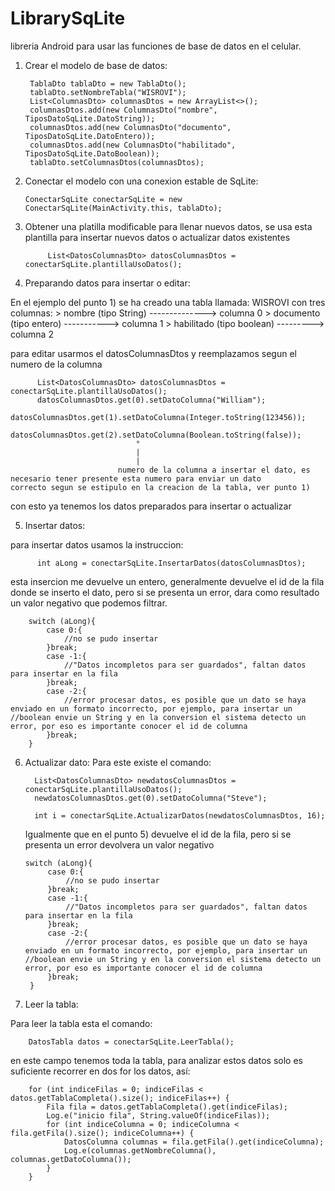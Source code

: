 # LibrarySqLite
libreria Android para usar las funciones de base de datos en el celular.

1) Crear el modelo de base de datos:

        TablaDto tablaDto = new TablaDto();
        tablaDto.setNombreTabla("WISROVI");
        List<ColumnasDto> columnasDtos = new ArrayList<>();
        columnasDtos.add(new ColumnasDto("nombre", TiposDatoSqLite.DatoString));
        columnasDtos.add(new ColumnasDto("documento", TiposDatoSqLite.DatoEntero));
        columnasDtos.add(new ColumnasDto("habilitado", TiposDatoSqLite.DatoBoolean));
        tablaDto.setColumnasDtos(columnasDtos);
        
2)  Conectar el modelo con una conexion estable de SqLite:

        ConectarSqLite conectarSqLite = new ConectarSqLite(MainActivity.this, tablaDto);
        
3) Obtener una platilla modificable para llenar nuevos datos, se usa esta plantilla para insertar nuevos datos o actualizar datos existentes

            List<DatosColumnasDto> datosColumnasDtos = conectarSqLite.plantillaUsoDatos();
            
4) Preparando datos para insertar o editar:

  En el ejemplo del punto 1) se ha creado una tabla llamada: WISROVI
  con tres columnas:
    > nombre (tipo String) --------------> columna 0
    > documento (tipo entero) -----------> columna 1
    > habilitado (tipo boolean) ---------> columna 2

  para editar usarmos el datosColumnasDtos y reemplazamos segun el numero de la columna
  
          List<DatosColumnasDto> datosColumnasDtos = conectarSqLite.plantillaUsoDatos();
          datosColumnasDtos.get(0).setDatoColumna("William");
          datosColumnasDtos.get(1).setDatoColumna(Integer.toString(123456));
          datosColumnasDtos.get(2).setDatoColumna(Boolean.toString(false));
                                °
                                |
                                |
                            numero de la columna a insertar el dato, es necesario tener presente esta numero para enviar un dato                                     correcto segun se estipulo en la creacion de la tabla, ver punto 1)
          
  con esto ya tenemos los datos preparados para insertar o actualizar
  
5) Insertar datos:

  para insertar datos usamos la instruccion:
  
          int aLong = conectarSqLite.InsertarDatos(datosColumnasDtos);
          
  esta insercion me devuelve un entero, generalmente devuelve el id de la fila donde se inserto el dato, pero si se presenta un error, 
  dara como resultado un valor negativo que podemos filtrar.
  
        switch (aLong){
            case 0:{
                //no se pudo insertar
            }break;
            case -1:{
                //"Datos incompletos para ser guardados", faltan datos para insertar en la fila
            }break;
            case -2:{
                //error procesar datos, es posible que un dato se haya enviado en un formato incorrecto, por ejemplo, para insertar un                   //boolean envie un String y en la conversion el sistema detecto un error, por eso es importante conocer el id de columna
            }break;
        }
          
          
6) Actualizar dato:
    Para este existe el comando:
    
         List<DatosColumnasDto> newdatosColumnasDtos = conectarSqLite.plantillaUsoDatos();
         newdatosColumnasDtos.get(0).setDatoColumna("Steve");
         
         int i = conectarSqLite.ActualizarDatos(newdatosColumnasDtos, 16);       
         
    Igualmente que en el punto 5) devuelve el id de la fila, pero si se presenta un error devolvera un valor negativo
    
    
       switch (aLong){
            case 0:{
                //no se pudo insertar
            }break;
            case -1:{
                //"Datos incompletos para ser guardados", faltan datos para insertar en la fila
            }break;
            case -2:{
                //error procesar datos, es posible que un dato se haya enviado en un formato incorrecto, por ejemplo, para insertar un                   //boolean envie un String y en la conversion el sistema detecto un error, por eso es importante conocer el id de columna
            }break;
        }
        
  
7) Leer la tabla:

  Para leer la tabla esta el comando:
  
        DatosTabla datos = conectarSqLite.LeerTabla();
        
 en este campo tenemos toda la tabla, para analizar estos datos solo es suficiente recorrer en dos for los datos, así:
 
        for (int indiceFilas = 0; indiceFilas < datos.getTablaCompleta().size(); indiceFilas++) {
            Fila fila = datos.getTablaCompleta().get(indiceFilas);
            Log.e("inicio fila", String.valueOf(indiceFilas));
            for (int indiceColumna = 0; indiceColumna < fila.getFila().size(); indiceColumna++) {
                DatosColumna columnas = fila.getFila().get(indiceColumna);
                Log.e(columnas.getNombreColumna(), columnas.getDatoColumna());
            }
        }
 
 
  


